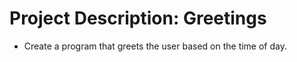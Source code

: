 # Project Description: Greetings

- Create a program that greets the user based on the time of day.
